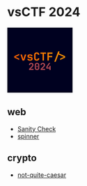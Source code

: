 # vsCTF 2024
![](images/vs-ctf-banner.png)

## web
- [Sanity Check](web/Sanity-Check.md)
- [spinner](web/spinner.md)
## crypto
- [not-quite-caesar](crypto/not-quite-caesar.md)
